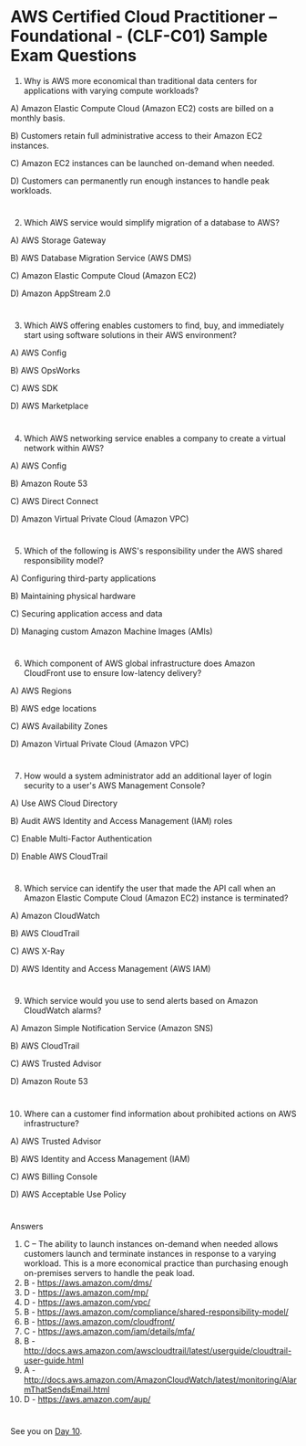 
# AWS Certified Cloud Practitioner – Foundational - (CLF-C01) Sample Exam Questions



1) Why is AWS more economical than traditional data centers for applications with varying compute workloads?

A) Amazon Elastic Compute Cloud (Amazon EC2) costs are billed on a monthly basis.

B) Customers retain full administrative access to their Amazon EC2 instances.

C) Amazon EC2 instances can be launched on-demand when needed.

D) Customers can permanently run enough instances to handle peak workloads.

#

2) Which AWS service would simplify migration of a database to AWS?

A) AWS Storage Gateway

B) AWS Database Migration Service (AWS DMS)

C) Amazon Elastic Compute Cloud (Amazon EC2)

D) Amazon AppStream 2.0

#

3) Which AWS offering enables customers to find, buy, and immediately start using software solutions in their AWS environment?

A) AWS Config

B) AWS OpsWorks

C) AWS SDK

D) AWS Marketplace

#

4) Which AWS networking service enables a company to create a virtual network within AWS?

A) AWS Config

B) Amazon Route 53

C) AWS Direct Connect

D) Amazon Virtual Private Cloud (Amazon VPC)

#

5) Which of the following is AWS's responsibility under the AWS shared responsibility model?

A) Configuring third-party applications

B) Maintaining physical hardware

C) Securing application access and data

D) Managing custom Amazon Machine Images (AMIs)

#

6) Which component of AWS global infrastructure does Amazon CloudFront use to ensure low-latency delivery?

A) AWS Regions

B) AWS edge locations

C) AWS Availability Zones

D) Amazon Virtual Private Cloud (Amazon VPC)


#

7) How would a system administrator add an additional layer of login security to a user's AWS
Management Console?

A) Use AWS Cloud Directory

B) Audit AWS Identity and Access Management (IAM) roles

C) Enable Multi-Factor Authentication

D) Enable AWS CloudTrail

#
8) Which service can identify the user that made the API call when an Amazon Elastic Compute Cloud (Amazon EC2) instance is terminated?

A) Amazon CloudWatch

B) AWS CloudTrail

C) AWS X-Ray

D) AWS Identity and Access Management (AWS IAM)

#
9) Which service would you use to send alerts based on Amazon CloudWatch alarms?

A) Amazon Simple Notification Service (Amazon SNS)

B) AWS CloudTrail

C) AWS Trusted Advisor

D) Amazon Route 53

#
10) Where can a customer find information about prohibited actions on AWS infrastructure?

A) AWS Trusted Advisor

B) AWS Identity and Access Management (IAM)

C) AWS Billing Console

D) AWS Acceptable Use Policy


#
#
#







Answers
1) C – The ability to launch instances on-demand when needed allows customers launch and terminate instances
in response to a varying workload. This is a more economical practice than purchasing enough on-premises
servers to handle the peak load.
2) B - https://aws.amazon.com/dms/
3) D - https://aws.amazon.com/mp/
4) D - https://aws.amazon.com/vpc/
5) B - https://aws.amazon.com/compliance/shared-responsibility-model/
6) B - https://aws.amazon.com/cloudfront/
7) C - https://aws.amazon.com/iam/details/mfa/
8) B - http://docs.aws.amazon.com/awscloudtrail/latest/userguide/cloudtrail-user-guide.html
9) A - http://docs.aws.amazon.com/AmazonCloudWatch/latest/monitoring/AlarmThatSendsEmail.html
10) D - https://aws.amazon.com/aup/










#
#
#
#
#


See you on [Day 10](day10.md).
